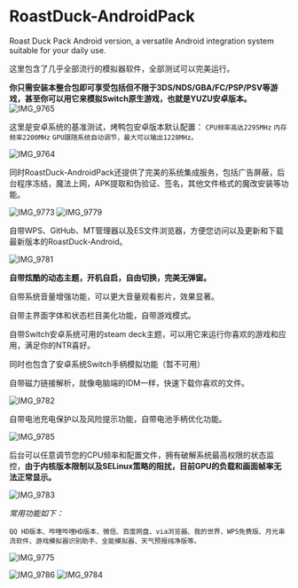 # RoastDuck-AndroidPack
Roast Duck Pack Android version, a versatile Android integration system suitable for your daily use.

这里包含了几乎全部流行的模拟器软件，全部测试可以完美运行。

**你只需安装本整合包即可享受包括但不限于3DS/NDS/GBA/FC/PSP/PSV等游戏，甚至你可以用它来模拟Switch原生游戏，也就是YUZU安卓版本。**
![IMG_9765](https://github.com/sskyNS/RoastDuck-AndroidPack/assets/121209531/82a0f558-50b0-4bf8-b6f1-10a4aea9d746)

这里是安卓系统的基准测试，烤鸭包安卓版本默认配置：
```CPU频率高达2295MHz```
```内存频率2200MHz```
```GPU跟随系统自动调节，最大可以输出1228MHz。```

![IMG_9764](https://github.com/sskyNS/RoastDuck-AndroidPack/assets/121209531/67f9fe33-fe62-48ac-852b-88415d001411)

同时RoastDuck-AndroidPack还提供了完美的系统集成服务，包括广告屏蔽，后台程序冻结，魔法上网，APK提取和伪验证、签名，其他文件格式的魔改安装等功能。

![IMG_9773](https://github.com/sskyNS/RoastDuck-AndroidPack/assets/121209531/be1777a8-4f43-44e8-b30c-757faebe0223)
![IMG_9779](https://github.com/sskyNS/RoastDuck-AndroidPack/assets/121209531/30947c28-243f-4b8b-9ffc-517e74e2e8c1)


自带WPS、GitHub、MT管理器以及ES文件浏览器，方便您访问以及更新和下载最新版本的RoastDuck-Android。

![IMG_9781](https://github.com/sskyNS/RoastDuck-AndroidPack/assets/121209531/29f79946-cc2e-4a85-86be-0b18a49e1d8f)


**自带炫酷的动态主题，开机自启，自由切换，完美无弹窗。**

自带系统音量增强功能，可以更大音量观看影片，效果显著。

自带主界面字体和状态栏目美化功能，自带游戏模式。

自带Switch安卓系统可用的steam deck主题，可以用它来运行你喜欢的游戏和应用，满足你的NTR喜好。

同时也包含了安卓系统Switch手柄模拟功能（暂不可用）

自带磁力链接解析，就像电脑端的IDM一样，快速下载你喜欢的文件。

![IMG_9782](https://github.com/sskyNS/RoastDuck-AndroidPack/assets/121209531/c9295379-67e8-482d-aed0-990d3a2d0f43)

自带电池充电保护以及风险提示功能，自带电池手柄优化功能。

![IMG_9785](https://github.com/sskyNS/RoastDuck-AndroidPack/assets/121209531/ebc6c42f-dade-42ff-a67d-9444e339a3a4)


后台可以任意调节您的CPU频率和配置文件，拥有破解系统最高权限的状态监控，**由于内核版本限制以及SELinux策略的阻扰，目前GPU的负载和画面帧率无法正常显示。**

![IMG_9783](https://github.com/sskyNS/RoastDuck-AndroidPack/assets/121209531/6a806a30-bdb3-4568-ac56-c47366064698)


*常用功能如下：*

```QQ HD版本、哔哩哔哩HD版本、微信、百度网盘、via浏览器、我的世界、WPS免费版、月光串流软件、游戏模拟器识别助手、全能模拟器、天气预报纯净版等。```

![IMG_9775](https://github.com/sskyNS/RoastDuck-AndroidPack/assets/121209531/10d6b0c7-b137-4b8c-a58e-1b96894b6172)

![IMG_9786](https://github.com/sskyNS/RoastDuck-AndroidPack/assets/121209531/513b954e-2620-4717-964f-e686c5743141)
![IMG_9784](https://github.com/sskyNS/RoastDuck-AndroidPack/assets/121209531/5c0848c5-46fc-4d41-a942-ff45f2c1324c)


